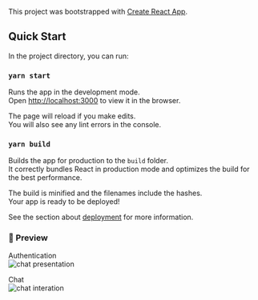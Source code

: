 This project was bootstrapped with [Create React App](https://github.com/facebook/create-react-app).

## Quick Start

In the project directory, you can run:

### `yarn start`

Runs the app in the development mode.<br />
Open [http://localhost:3000](http://localhost:3000) to view it in the browser.

The page will reload if you make edits.<br />
You will also see any lint errors in the console.

### `yarn build`

Builds the app for production to the `build` folder.<br />
It correctly bundles React in production mode and optimizes the build for the best performance.

The build is minified and the filenames include the hashes.<br />
Your app is ready to be deployed!

See the section about [deployment](https://facebook.github.io/create-react-app/docs/deployment) for more information.

### :movie_camera: Preview

Authentication<br />
![chat presentation](https://user-images.githubusercontent.com/28576055/75120381-2e357980-566a-11ea-90b2-bbb597921501.gif)

Chat<br />
![chat interation](https://user-images.githubusercontent.com/28576055/75120811-2a572680-566d-11ea-859d-4a155e3fe6d2.gif)
